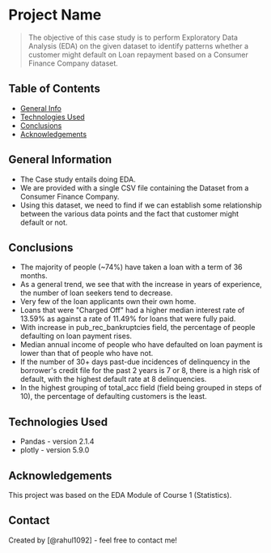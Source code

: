 # Project Name
> The objective of this case study is to perform Exploratory Data Analysis (EDA) on the given dataset to identify patterns whether a customer might default on Loan repayment based on a Consumer Finance Company dataset.


## Table of Contents
* [General Info](#general-information)
* [Technologies Used](#technologies-used)
* [Conclusions](#conclusions)
* [Acknowledgements](#acknowledgements)

<!-- You can include any other section that is pertinent to your problem -->

## General Information
- The Case study entails doing EDA.
- We are provided with a single CSV file containing the Dataset from a Consumer Finance Company.
- Using this dataset, we need to find if we can establish some relationship between the various data points and the fact that customer might default or not.

<!-- You don't have to answer all the questions - just the ones relevant to your project. -->

## Conclusions
- The majority of people (~74%) have taken a loan with a term of 36 months.
- As a general trend, we see that with the increase in years of experience, the number of loan seekers tend to decrease.
- Very few of the loan applicants own their own home.
- Loans that were "Charged Off" had a higher median interest rate of 13.59% as against a rate of 11.49% for loans that were fully paid.
- With increase in pub_rec_bankruptcies field, the percentage of people defaulting on loan payment rises.
- Median annual income of people who have defaulted on loan payment is lower than that of people who have not.
- If the number of 30+ days past-due incidences of delinquency in the borrower's credit file for the past 2 years is 7 or 8, there is a high risk of default, with the highest default rate at 8 delinquencies.
- In the highest grouping of total_acc field (field being grouped in steps of 10), the percentage of defaulting customers is the least.

<!-- You don't have to answer all the questions - just the ones relevant to your project. -->


## Technologies Used
- Pandas - version 2.1.4
- plotly - version 5.9.0

<!-- As the libraries versions keep on changing, it is recommended to mention the version of library used in this project -->

## Acknowledgements
This project was based on the EDA Module of Course 1 (Statistics).


## Contact
Created by [@rahul1092] - feel free to contact me!


<!-- Optional -->
<!-- ## License -->
<!-- This project is open source and available under the [... License](). -->

<!-- You don't have to include all sections - just the one's relevant to your project -->